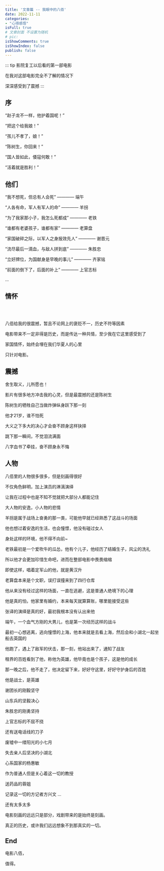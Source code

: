 ```yaml
---
title: '文章篇 -- 我眼中的八佰'
date: 2022-11-11
categories:
- "心得感悟"
isFull: true
# 文章封面 不设置为随机
# pic:
isShowComments: true
isShowIndex: false
publish: false
---
```


::: tip
影院复工以后看的第一部电影

在我对这部电影完全不了解的情况下

深深感受到了震撼
:::

<!-- more -->

## 序

“赵子龙不一样，他护着国呢！”

“把这个给我娘！”

“孩儿不孝了，娘！”

“陈树生，你回来！”

“国人皆如此，倭寇何敢！”

“活着就是胜利！”

## 他们

“我不想死，但总有人会死”    ———— 端午

“人各有命，军人有军人的命”    ———— 羊拐

“为了我家那小子，我怎么死都成”    ———— 老铁

“谁都有老婆孩子，谁都有家”    ———— 老算盘

“家国破碎之际，以军人之身报效先人”    ———— 谢晋元

“流尽最后一滴血，与敌人拼到底”    ———— 朱胜忠

“立好牌位，为国献身是早晚的事儿”    ———— 齐家铭

“前面的倒下了，后面的补上”    ———— 上官志标

...

## 情怀

<br/>
<PlayVideo aid="415272624" cid="258424122" />
<br/>

八佰给我的很震撼，暂且不论网上的褒贬不一，历史不符等因素

电影带来不一定非得是历史，而是传达一种共情，至少我在它这里感受到了

家国情怀，始终会埋在我们华夏人的心里

只针对电影。

## 震撼

舍生取义，儿所愿也！

影片有很多地方冲击我的心灵，但是最震撼的还是陈树生

陈树生的牺牲自己当做炸弹纵身跃下那一刻

他才21岁，谁不怕死

大义之下多大的决心才会奋不顾身这样抉择

跳下那一瞬间，不觉泪流满面

八字血书了牵挂，奋不顾身永不悔

## 人物

八佰里的人物很多很多，但是刻画得很好

不仅角色鲜明，加上演员的淋漓演绎

让我在过程中也是不知不觉就把大部分人都能记住

大人物的安逸，小人物的悲情

羊拐是属于战场上奋勇的那一类，可能他早就已经熟悉了这战斗的场面

他也想过着安逸的生活，也会憧憬，他没有碰过女人

身处这样的环境，他不得不向前~

老铁最初是一个爱吹牛的瓜怂，他有个儿子，他经历了结婚生子，风尘的洗礼

所以他才会更加珍惜生命吧，进而在整部电影中畏畏缩缩

即使这样，唱着定军山的他，就是黄汉升

老算盘本来是个文职，误打误撞来到了四行仓库

他从来没有经过这样的场面，一直在逃避，这是普通人绝境下的心理

他是真的怕，他家里有婚约，本来每天就算算账，哪里能接受这些

张译的演绎是真的好，最初我根本没有认出来他

端午，一个血气方刚的大男儿，也是第一次经历这样的战斗

最初一心想逃离，逃向憧憬的上海，他本来就是去看上海，然后会和小湖北一起坐船去英国的

他跑了，遇上了敌军的伏击，那一刻，他站出来了，通知了战友

租界的百姓看到了他，称他为英雄，他毕竟也是个孩子，这是他的成长

那一晚之后，他不走了，他决定留下来，好好守这里，好好守护身后的百姓

他是战士，是英雄

谢团长的刚毅坚守

山东兵的坚毅决心

朱胜忠的刚勇坚持

上官志标的不屈不挠

还有送电话线的刀子

废墟中一缕阳光的小七月

失去亲人后坚决的小湖北

心系国家的杨惠敏

作为普通人但是关心着这一切的教授

送药品的蓉姐

记录这一切的方记者方兴文 ...

还有太多太多

电影刻画的远远只是部分，戏剧带来的是始终是刻画。

真正的历史，或许我们远远想象不到那真实的一切。

## End

电影八佰，

值得。
